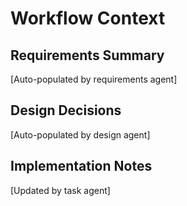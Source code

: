 # Workflow Context

## Requirements Summary
[Auto-populated by requirements agent]

## Design Decisions
[Auto-populated by design agent]

## Implementation Notes
[Updated by task agent]
